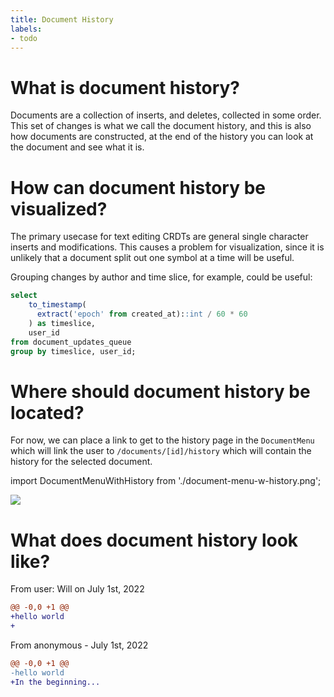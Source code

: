```yaml
---
title: Document History
labels:
- todo
---
```


# What is document history?

Documents are a collection of inserts, and deletes, collected in some order.
This set of changes is what we call the document history, and this is also how
documents are constructed, at the end of the history you can look at the document
and see what it is.

# How can document history be visualized?

The primary usecase for text editing CRDTs are general single character inserts and
modifications. This causes a problem for visualization, since it is unlikely that
a document split out one symbol at a time will be useful.

Grouping changes by author and time slice, for example, could be useful:

```sql
select
    to_timestamp(
      extract('epoch' from created_at)::int / 60 * 60
    ) as timeslice,
    user_id
from document_updates_queue
group by timeslice, user_id;
```

# Where should document history be located?

For now, we can place a link to get to the history page in the `DocumentMenu`
which will link the user to `/documents/[id]/history` which will contain the history
for the selected document.

import DocumentMenuWithHistory from './document-menu-w-history.png';

<img src={DocumentMenuWithHistory}/>


# What does document history look like?



From user: Will on July 1st, 2022

```diff
@@ -0,0 +1 @@
+hello world
+
```

From anonymous - July 1st, 2022

```diff
@@ -0,0 +1 @@
-hello world
+In the beginning...

```